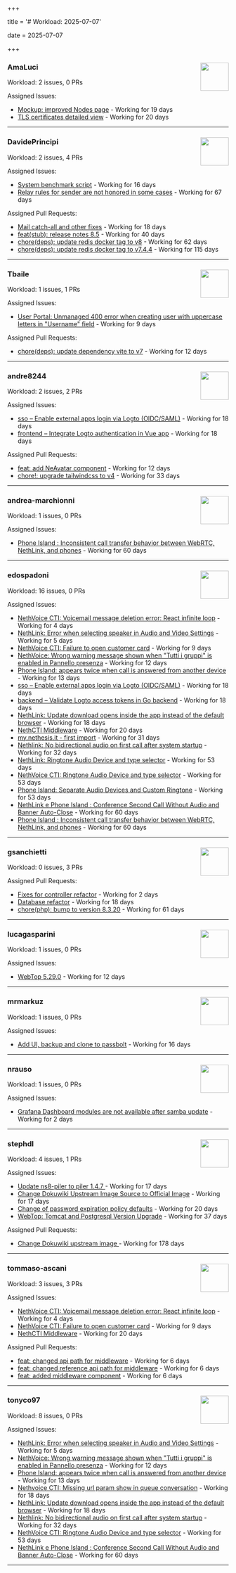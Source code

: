 +++

title = '# Workload: 2025-07-07'

date = 2025-07-07

+++

### AmaLuci <img src='https://avatars.githubusercontent.com/u/166636295?v=4&s=64' width='64' height='64' style='float:right;' /> ###
Workload: 2 issues, 0 PRs


Assigned Issues:
- [Mockup: improved Nodes page](https://github.com/NethServer/dev/issues/7507) - Working for 19 days
- [TLS certificates detailed view](https://github.com/NethServer/dev/issues/7505) - Working for 20 days
---

### DavidePrincipi <img src='https://avatars.githubusercontent.com/u/2920838?v=4&s=64' width='64' height='64' style='float:right;' /> ###
Workload: 2 issues, 4 PRs


Assigned Issues:
- [System benchmark script](https://github.com/NethServer/dev/issues/7519) - Working for 16 days
- [Relay rules for sender are not honored in some cases](https://github.com/NethServer/dev/issues/7433) - Working for 67 days

Assigned Pull Requests:
- [Mail catch-all and other fixes](https://github.com/NethServer/ns8-docs/pull/173) - Working for 18 days
- [feat(stub): release notes 8.5](https://github.com/NethServer/ns8-docs/pull/168) - Working for 40 days
- [chore(deps): update redis docker tag to v8](https://github.com/NethServer/ns8-core/pull/874) - Working for 62 days
- [chore(deps): update redis docker tag to v7.4.4](https://github.com/NethServer/ns8-core/pull/830) - Working for 115 days
---

### Tbaile <img src='https://avatars.githubusercontent.com/u/8052641?v=4&s=64' width='64' height='64' style='float:right;' /> ###
Workload: 1 issues, 1 PRs


Assigned Issues:
- [User Portal: Unmanaged 400 error when creating user with uppercase letters in "Username" field](https://github.com/NethServer/dev/issues/7532) - Working for 9 days

Assigned Pull Requests:
- [chore(deps): update dependency vite to v7](https://github.com/nethesis/parceler/pull/84) - Working for 12 days
---

### andre8244 <img src='https://avatars.githubusercontent.com/u/4612169?v=4&s=64' width='64' height='64' style='float:right;' /> ###
Workload: 2 issues, 2 PRs


Assigned Issues:
- [sso – Enable external apps login via Logto (OIDC/SAML)](https://github.com/NethServer/my/issues/5) - Working for 18 days
- [frontend – Integrate Logto authentication in Vue app](https://github.com/NethServer/my/issues/3) - Working for 18 days

Assigned Pull Requests:
- [feat: add NeAvatar component](https://github.com/nethesis/vue-components/pull/91) - Working for 12 days
- [chore!: upgrade tailwindcss to v4](https://github.com/NethServer/nethsecurity-ui/pull/570) - Working for 33 days
---

### andrea-marchionni <img src='https://avatars.githubusercontent.com/u/6448460?v=4&s=64' width='64' height='64' style='float:right;' /> ###
Workload: 1 issues, 0 PRs


Assigned Issues:
- [Phone Island : Inconsistent call transfer behavior between WebRTC, NethLink, and phones](https://github.com/NethServer/dev/issues/7444) - Working for 60 days
---

### edospadoni <img src='https://avatars.githubusercontent.com/u/6152486?v=4&s=64' width='64' height='64' style='float:right;' /> ###
Workload: 16 issues, 0 PRs


Assigned Issues:
- [NethVoice CTI: Voicemail message deletion error: React infinite loop](https://github.com/NethServer/dev/issues/7539) - Working for 4 days
- [NethLink: Error when selecting speaker in Audio and Video Settings](https://github.com/NethServer/dev/issues/7538) - Working for 5 days
- [NethVoice CTI: Failure to open customer card](https://github.com/NethServer/dev/issues/7531) - Working for 9 days
- [NethVoice: Wrong warning message shown when "Tutti i gruppi" is enabled in Pannello presenza](https://github.com/NethServer/dev/issues/7523) - Working for 12 days
- [Phone Island: appears twice when call is answered from another device](https://github.com/NethServer/dev/issues/7521) - Working for 13 days
- [sso – Enable external apps login via Logto (OIDC/SAML)](https://github.com/NethServer/my/issues/5) - Working for 18 days
- [backend – Validate Logto access tokens in Go backend](https://github.com/NethServer/my/issues/4) - Working for 18 days
- [NethLink: Update download opens inside the app instead of the default browser](https://github.com/NethServer/dev/issues/7511) - Working for 18 days
- [NethCTI Middleware](https://github.com/NethServer/dev/issues/7504) - Working for 20 days
- [my.nethesis.it - first import](https://github.com/NethServer/my/issues/1) - Working for 31 days
- [Nethlink: No bidirectional audio on first call after system startup](https://github.com/NethServer/dev/issues/7492) - Working for 32 days
- [NethLink: Ringtone Audio Device and type selector](https://github.com/NethServer/dev/issues/7460) - Working for 53 days
- [NethVoice CTI: Ringtone Audio Device and type selector](https://github.com/NethServer/dev/issues/7459) - Working for 53 days
- [Phone Island: Separate Audio Devices and Custom Ringtone](https://github.com/NethServer/dev/issues/7458) - Working for 53 days
- [NethLink e Phone Island : Conference Second Call Without Audio and Banner Auto-Close](https://github.com/NethServer/dev/issues/7446) - Working for 60 days
- [Phone Island : Inconsistent call transfer behavior between WebRTC, NethLink, and phones](https://github.com/NethServer/dev/issues/7444) - Working for 60 days
---

### gsanchietti <img src='https://avatars.githubusercontent.com/u/804596?v=4&s=64' width='64' height='64' style='float:right;' /> ###
Workload: 0 issues, 3 PRs


Assigned Pull Requests:
- [Fixes for controller refactor](https://github.com/NethServer/nethsecurity-ui/pull/591) - Working for 2 days
- [Database refactor](https://github.com/NethServer/nethsecurity-controller/pull/123) - Working for 18 days
- [chore(php): bump to version 8.3.20](https://github.com/NethServer/ns8-webtop/pull/120) - Working for 61 days
---

### lucagasparini <img src='https://avatars.githubusercontent.com/u/11161326?v=4&s=64' width='64' height='64' style='float:right;' /> ###
Workload: 1 issues, 0 PRs


Assigned Issues:
- [WebTop 5.29.0](https://github.com/NethServer/dev/issues/7525) - Working for 12 days
---

### mrmarkuz <img src='https://avatars.githubusercontent.com/u/31746411?v=4&s=64' width='64' height='64' style='float:right;' /> ###
Workload: 1 issues, 0 PRs


Assigned Issues:
- [Add UI, backup and clone to passbolt](https://github.com/NethServer/dev/issues/7518) - Working for 16 days
---

### nrauso <img src='https://avatars.githubusercontent.com/u/16102909?v=4&s=64' width='64' height='64' style='float:right;' /> ###
Workload: 1 issues, 0 PRs


Assigned Issues:
- [Grafana Dashboard modules are not available after samba update](https://github.com/NethServer/dev/issues/7542) - Working for 2 days
---

### stephdl <img src='https://avatars.githubusercontent.com/u/3164851?v=4&s=64' width='64' height='64' style='float:right;' /> ###
Workload: 4 issues, 1 PRs


Assigned Issues:
- [Update ns8-piler to piler 1.4.7 ](https://github.com/NethServer/dev/issues/7516) - Working for 17 days
- [Change Dokuwiki Upstream Image Source to Official Image](https://github.com/NethServer/dev/issues/7514) - Working for 17 days
- [Change of password expiration policy defaults](https://github.com/NethServer/dev/issues/7503) - Working for 20 days
- [WebTop: Tomcat and Postgresql Version Upgrade](https://github.com/NethServer/dev/issues/7489) - Working for 37 days

Assigned Pull Requests:
- [Change Dokuwiki upstream image ](https://github.com/NethServer/ns8-dokuwiki/pull/37) - Working for 178 days
---

### tommaso-ascani <img src='https://avatars.githubusercontent.com/u/31596042?v=4&s=64' width='64' height='64' style='float:right;' /> ###
Workload: 3 issues, 3 PRs


Assigned Issues:
- [NethVoice CTI: Voicemail message deletion error: React infinite loop](https://github.com/NethServer/dev/issues/7539) - Working for 4 days
- [NethVoice CTI: Failure to open customer card](https://github.com/NethServer/dev/issues/7531) - Working for 9 days
- [NethCTI Middleware](https://github.com/NethServer/dev/issues/7504) - Working for 20 days

Assigned Pull Requests:
- [feat: changed api path for middleware](https://github.com/nethesis/nethvoice-cti/pull/317) - Working for 6 days
- [feat: changed reference api path for middleware](https://github.com/nethesis/phone-island/pull/103) - Working for 6 days
- [feat: added middleware component](https://github.com/nethesis/ns8-nethvoice/pull/493) - Working for 6 days
---

### tonyco97 <img src='https://avatars.githubusercontent.com/u/36625268?v=4&s=64' width='64' height='64' style='float:right;' /> ###
Workload: 8 issues, 0 PRs


Assigned Issues:
- [NethLink: Error when selecting speaker in Audio and Video Settings](https://github.com/NethServer/dev/issues/7538) - Working for 5 days
- [NethVoice: Wrong warning message shown when "Tutti i gruppi" is enabled in Pannello presenza](https://github.com/NethServer/dev/issues/7523) - Working for 12 days
- [Phone Island: appears twice when call is answered from another device](https://github.com/NethServer/dev/issues/7521) - Working for 13 days
- [Nethvoice CTI: Missing url param show in queue conversation](https://github.com/NethServer/dev/issues/7512) - Working for 18 days
- [NethLink: Update download opens inside the app instead of the default browser](https://github.com/NethServer/dev/issues/7511) - Working for 18 days
- [Nethlink: No bidirectional audio on first call after system startup](https://github.com/NethServer/dev/issues/7492) - Working for 32 days
- [NethVoice CTI: Ringtone Audio Device and type selector](https://github.com/NethServer/dev/issues/7459) - Working for 53 days
- [NethLink e Phone Island : Conference Second Call Without Audio and Banner Auto-Close](https://github.com/NethServer/dev/issues/7446) - Working for 60 days
---

